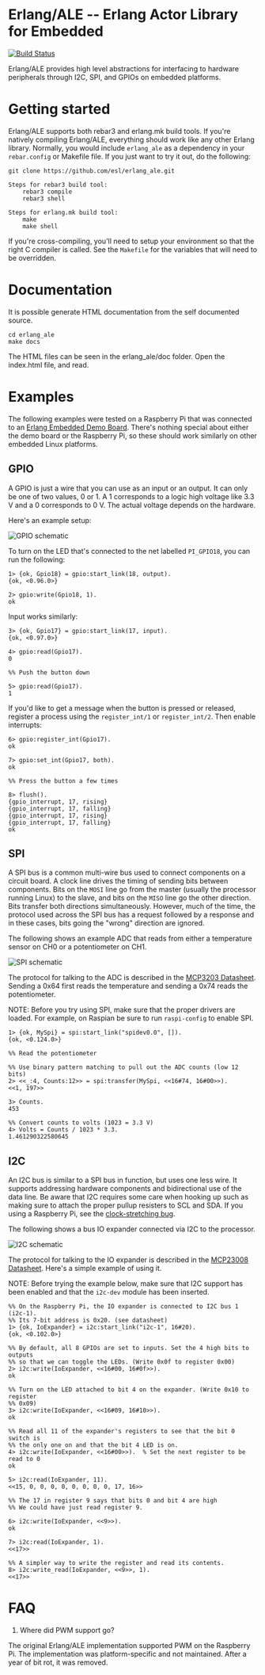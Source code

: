 # Erlang/ALE -- Erlang Actor Library for Embedded

[![Build Status](https://travis-ci.org/esl/erlang_ale.svg)](https://travis-ci.org/esl/erlang_ale)

Erlang/ALE provides high level abstractions for interfacing to hardware
peripherals through I2C, SPI, and GPIOs on embedded platforms.

# Getting started

Erlang/ALE supports both rebar3 and erlang.mk build tools. If you're natively compiling Erlang/ALE, everything should work like any other
Erlang library. Normally, you would include `erlang_ale` as a dependency in your
`rebar.config` or Makefile file. If you just want to try it out, do the following:

    git clone https://github.com/esl/erlang_ale.git
    
    Steps for rebar3 build tool:
    	rebar3 compile
    	rebar3 shell
    
    Steps for erlang.mk build tool:
    	make
    	make shell

If you're cross-compiling, you'll need to setup your environment so that the
right C compiler is called. See the `Makefile` for the variables that will need
to be overridden.

# Documentation

It is possible generate HTML documentation from the self documented source.
	
	cd erlang_ale
	make docs

The HTML files can be seen in the erlang_ale/doc folder. Open the index.html file, and read.

# Examples

The following examples were tested on a
Raspberry Pi that was connected to an [Erlang Embedded Demo
Board](http://solderpad.com/omerk/erlhwdemo/). There's nothing special about
either the demo board or the Raspberry Pi, so these should work similarly on
other embedded Linux platforms.

## GPIO

A GPIO is just a wire that you can use as an input or an output. It can only be
one of two values, 0 or 1. A 1 corresponds to a logic high voltage like 3.3 V
and a 0 corresponds to 0 V. The actual voltage depends on the hardware.

Here's an example setup:

![GPIO schematic](doc/images/schematic-gpio.png)

To turn on the LED that's connected to the net labelled
`PI_GPIO18`, you can run the following:

    1> {ok, Gpio18} = gpio:start_link(18, output).
    {ok, <0.96.0>}

    2> gpio:write(Gpio18, 1).
    ok

Input works similarly:

    3> {ok, Gpio17} = gpio:start_link(17, input).
    {ok, <0.97.0>}

    4> gpio:read(Gpio17).
    0

    %% Push the button down

    5> gpio:read(Gpio17).
    1

If you'd like to get a message when the button is pressed or released, register
a process using the `register_int/1` or `register_int/2`. Then enable interrupts:

    6> gpio:register_int(Gpio17).
    ok

    7> gpio:set_int(Gpio17, both).
    ok

    %% Press the button a few times

    8> flush().
    {gpio_interrupt, 17, rising}
    {gpio_interrupt, 17, falling}
    {gpio_interrupt, 17, rising}
    {gpio_interrupt, 17, falling}
    ok

## SPI

A SPI bus is a common multi-wire bus used to connect components on a circuit
board. A clock line drives the timing of sending bits between components. Bits
on the `MOSI` line go from the master (usually the processor running Linux) to
the slave, and bits on the `MISO` line go the other direction. Bits transfer
both directions simultaneously. However, much of the time, the protocol used
across the SPI bus has a request followed by a response and in these cases, bits
going the "wrong" direction are ignored.

The following shows an example ADC that reads from either a temperature sensor
on CH0 or a potentiometer on CH1.

![SPI schematic](doc/images/schematic-adc.png)

The protocol for talking to the ADC is described in the [MCP3203
Datasheet](http://www.microchip.com/wwwproducts/Devices.aspx?dDocName=en010532).
Sending a 0x64 first reads the temperature and sending a 0x74 reads the
potentiometer.

NOTE: Before you try using SPI, make sure that the proper drivers are loaded.
For example, on Raspian be sure to run `raspi-config` to enable SPI.

    1> {ok, MySpi} = spi:start_link("spidev0.0", []).
    {ok, <0.124.0>}

    %% Read the potentiometer

    %% Use binary pattern matching to pull out the ADC counts (low 12 bits)
    2> <<_:4, Counts:12>> = spi:transfer(MySpi, <<16#74, 16#00>>).
    <<1, 197>>

    3> Counts.
    453

    %% Convert counts to volts (1023 = 3.3 V)
    4> Volts = Counts / 1023 * 3.3.
    1.461290322580645

## I2C

An I2C bus is similar to a SPI bus in function, but uses one less wire. It
supports addressing hardware components and bidirectional use of the data line.
Be aware that I2C requires some care when hooking up such as making sure to
attach the proper pullup resisters to SCL and SDA. If you using a Raspberry
Pi, see the [clock-stretching bug](http://www.advamation.com/knowhow/raspberrypi/rpi-i2c-bug.html).

The following shows a bus IO expander connected via I2C to the processor.

![I2C schematic](doc/images/schematic-i2c.png)

The protocol for talking to the IO expander is described in the [MCP23008
Datasheet](http://www.microchip.com/wwwproducts/Devices.aspx?product=MCP23008).
Here's a simple example of using it.

NOTE: Before trying the example below, make sure that I2C support has been
enabled and that the `i2c-dev` module has been inserted.

    %% On the Raspberry Pi, the IO expander is connected to I2C bus 1 (i2c-1).
    %% Its 7-bit address is 0x20. (see datasheet)
    1> {ok, IoExpander} = i2c:start_link("i2c-1", 16#20).
    {ok, <0.102.0>}

    %% By default, all 8 GPIOs are set to inputs. Set the 4 high bits to outputs
    %% so that we can toggle the LEDs. (Write 0x0f to register 0x00)
    2> i2c:write(IoExpander, <<16#00, 16#0f>>).
    ok

    %% Turn on the LED attached to bit 4 on the expander. (Write 0x10 to register
    %% 0x09)
    3> i2c:write(IoExpander, <<16#09, 16#10>>).
    ok

    %% Read all 11 of the expander's registers to see that the bit 0 switch is
    %% the only one on and that the bit 4 LED is on.
    4> i2c:write(IoExpander, <<16#00>>).  % Set the next register to be read to 0
    ok

    5> i2c:read(IoExpander, 11).
    <<15, 0, 0, 0, 0, 0, 0, 0, 0, 17, 16>>

    %% The 17 in register 9 says that bits 0 and bit 4 are high
    %% We could have just read register 9.

    6> i2c:write(IoExpander, <<9>>).
    ok

    7> i2c:read(IoExpander, 1).
    <<17>>

    %% A simpler way to write the register and read its contents.
    8> i2c:write_read(IoExpander, <<9>>, 1).
    <<17>>

# FAQ

1. Where did PWM support go?

The original Erlang/ALE implementation supported PWM on the Raspberry Pi. The
implementation was platform-specific and not maintained. After a year of bit
rot, it was removed.

